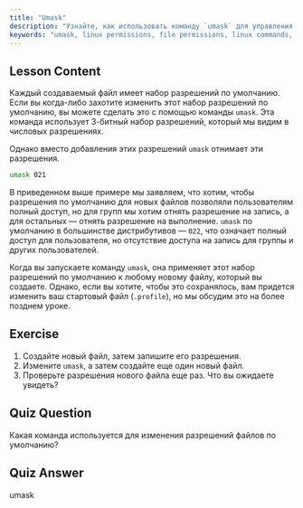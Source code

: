 ```yaml
---
title: "Umask"
description: "Узнайте, как использовать команду `umask` для управления разрешениями файлов по умолчанию в Linux. Разберитесь в числовых разрешениях и легко управляйте доступом к новым файлам."
keywords: "umask, linux permissions, file permissions, linux commands, beginner linux, linux tutorial, default permissions"
---
```


## Lesson Content

Каждый создаваемый файл имеет набор разрешений по умолчанию. Если вы когда-либо захотите изменить этот набор разрешений по умолчанию, вы можете сделать это с помощью команды `umask`. Эта команда использует 3-битный набор разрешений, который мы видим в числовых разрешениях.

Однако вместо добавления этих разрешений `umask` отнимает эти разрешения.

```bash
umask 021
```

В приведенном выше примере мы заявляем, что хотим, чтобы разрешения по умолчанию для новых файлов позволяли пользователям полный доступ, но для групп мы хотим отнять разрешение на запись, а для остальных — отнять разрешение на выполнение. `umask` по умолчанию в большинстве дистрибутивов — `022`, что означает полный доступ для пользователя, но отсутствие доступа на запись для группы и других пользователей.

Когда вы запускаете команду `umask`, она применяет этот набор разрешений по умолчанию к любому новому файлу, который вы создаете. Однако, если вы хотите, чтобы это сохранялось, вам придется изменить ваш стартовый файл (`.profile`), но мы обсудим это на более позднем уроке.

## Exercise

1. Создайте новый файл, затем запишите его разрешения.
2. Измените `umask`, а затем создайте еще один новый файл.
3. Проверьте разрешения нового файла еще раз. Что вы ожидаете увидеть?

## Quiz Question

Какая команда используется для изменения разрешений файлов по умолчанию?

## Quiz Answer

umask
